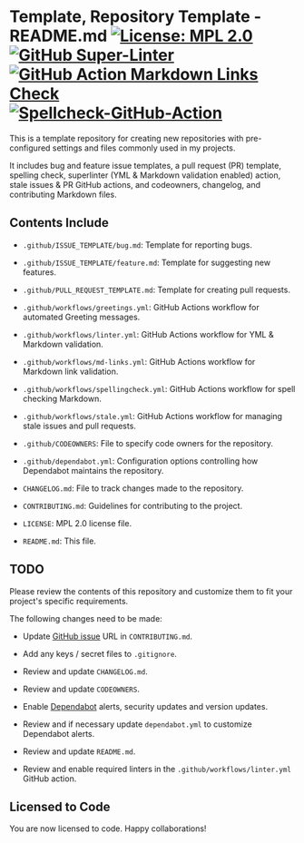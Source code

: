# Template, Repository Template - README.md [![License: MPL 2.0](https://img.shields.io/badge/License-MPL%202.0-brightgreen.svg)](https://opensource.org/licenses/MPL-2.0) [![GitHub Super-Linter](https://github.com/tom-halpin/template-repo-template/actions/workflows/linter.yml/badge.svg)](https://github.com/marketplace/actions/super-linter) [![GitHub Action Markdown Links Check](https://github.com/tom-halpin/template-repo-template/actions/workflows/md-links.yml/badge.svg)](https://github.com/gaurav-nelson/github-action-markdown-link-check) [![Spellcheck-GitHub-Action](https://github.com/tom-halpin/template-repo-template/actions/workflows/spellcheck.yaml/badge.svg)](https://github.com/rojopolis/spellcheck-github-actions)

This is a template repository for creating new repositories with pre-configured settings and files commonly used in my projects.

It includes bug and feature issue templates, a pull request (PR) template, spelling check, superlinter (YML & Markdown validation enabled) action, stale issues & PR GitHub actions, and codeowners, changelog, and contributing Markdown files.

## Contents Include

- ```.github/ISSUE_TEMPLATE/bug.md```: Template for reporting bugs.

- ```.github/ISSUE_TEMPLATE/feature.md```: Template for suggesting new features.

- ```.github/PULL_REQUEST_TEMPLATE.md```: Template for creating pull requests.

- ```.github/workflows/greetings.yml```: GitHub Actions workflow for automated Greeting messages.

- ```.github/workflows/linter.yml```: GitHub Actions workflow for YML & Markdown validation.

- ```.github/workflows/md-links.yml```: GitHub Actions workflow for Markdown link validation.

- ```.github/workflows/spellingcheck.yml```: GitHub Actions workflow for spell checking Markdown.

- ```.github/workflows/stale.yml```: GitHub Actions workflow for managing stale issues and pull requests.

- ```.github/CODEOWNERS```: File to specify code owners for the repository.

- ```.github/dependabot.yml```: Configuration options controlling how Dependabot maintains the repository.

- ```CHANGELOG.md```: File to track changes made to the repository.

- ```CONTRIBUTING.md```: Guidelines for contributing to the project.

- ```LICENSE```: MPL 2.0 license file.

- ```README.md```: This file.

## TODO

Please review the contents of this repository and customize them to fit your project's specific requirements.

The following changes need to be made:

- Update [GitHub issue](https://github.com/orgname/reponame/issues/new) URL in ```CONTRIBUTING.md```.

- Add any keys / secret files to ```.gitignore```.

- Review and update ```CHANGELOG.md```.

- Review and update ```CODEOWNERS```.

- Enable [Dependabot](https://github.com/tom-halpin/template-repo-template/settings/security_analysis) alerts, security updates and version updates.

- Review and if necessary update ```dependabot.yml``` to customize Dependabot alerts.

- Review and update ```README.md```.

- Review and enable required linters in the ```.github/workflows/linter.yml``` GitHub action.

## Licensed to Code

You are now licensed to code. Happy collaborations!
